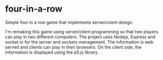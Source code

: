 # four-in-a-row
Simple four in a row game that implements server/ciient design.

I'm remaking this game using server/client programming so that two players can play in two different computers.
The project uses Nodejs, Express and socket.io for the server and sockets management. The information is web served and clients can play in their browsers.
On the client side, the information is displayed using the p5.js library.

